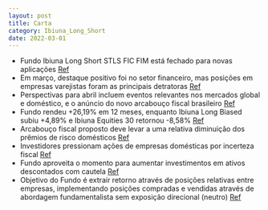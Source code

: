 ```yaml
---
layout: post
title: Carta
category: Ibiuna_Long_Short
date: 2022-03-01
---
```


- Fundo Ibiuna Long Short STLS FIC FIM está fechado para novas aplicações
<a href="#" onclick="search_on_pdf('Ibiuna Long Short STLS FIC FIM Fechado para novas aplicaçõesRetornos MensaisJANFEVMARABRMAI')">Ref</a>
- Em março, destaque positivo foi no setor financeiro, mas posições em empresas varejistas foram as principais detratoras
<a href="#" onclick="search_on_pdf('meios de pagamento. Por outro lado, posições em empresas varejistas foram asprincipais detratoras n')">Ref</a>
- Perspectivas para abril incluem eventos relevantes nos mercados global e doméstico, e o anúncio do novo arcabouço fiscal brasileiro
<a href="#" onclick="search_on_pdf('meios de pagamento. Por outro lado, posições em empresas varejistas foram asprincipais detratoras n')">Ref</a>
- Fundo rendeu +26,19% em 12 meses, enquanto Ibiuna Long Biased subiu +4,89% e Ibiuna Equities 30 retornou -8,58%
<a href="#" onclick="search_on_pdf('rende +26,19% (197% do CDI) em 12 meses, enquanto o Ibiuna Long Biased sobe +4,89%(IMA-B - 2,62% ou')">Ref</a>
- Arcabouço fiscal proposto deve levar a uma relativa diminuição dos prêmios de risco domésticos
<a href="#" onclick="search_on_pdf('indicar uma direção para o regime fiscal brasileiro, o que acreditamos que deve levar auma relativa')">Ref</a>
- Investidores pressionam ações de empresas domésticas por incerteza fiscal
<a href="#" onclick="search_on_pdf('listadas podem sofrer uma elevação da carga tributária real está pressionando, demaneira desorganiz')">Ref</a>
- Fundo aproveita o momento para aumentar investimentos em ativos descontados com cautela
<a href="#" onclick="search_on_pdf('desconto do mercado acionário local (apesar do Dólar estar perto de R$5,00 e a curvade juros oscila')">Ref</a>
- Objetivo do Fundo é extrair retorno através de posições relativas entre empresas, implementando posições compradas e vendidas através de abordagem fundamentalista sem exposição direcional (neutro)
<a href="#" onclick="search_on_pdf('vendidas (long and short) através de abordagem fundamentalista, sem exposição direcional (neutro). P')">Ref</a>
